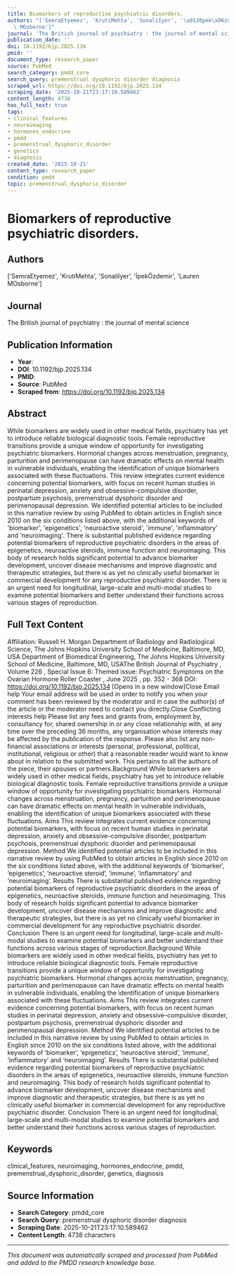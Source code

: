 ```yaml
---
title: Biomarkers of reproductive psychiatric disorders.
authors: "['SemraEtyemez', 'KrutiMehta', 'SonaliIyer', '\u0130pek\xD6zdemir', 'Lauren\
  \ MOsborne']"
journal: 'The British journal of psychiatry : the journal of mental science'
publication_date: ''
doi: 10.1192/bjp.2025.134
pmid: ''
document_type: research_paper
source: PubMed
search_category: pmdd_core
search_query: premenstrual dysphoric disorder diagnosis
scraped_url: https://doi.org/10.1192/bjp.2025.134
scraping_date: '2025-10-21T23:17:10.589462'
content_length: 4738
has_full_text: true
tags:
- clinical_features
- neuroimaging
- hormones_endocrine
- pmdd
- premenstrual_dysphoric_disorder
- genetics
- diagnosis
created_date: '2025-10-21'
content_type: research_paper
condition: pmdd
topic: premenstrual_dysphoric_disorder
---
```


# Biomarkers of reproductive psychiatric disorders.

## Authors
['SemraEtyemez', 'KrutiMehta', 'SonaliIyer', 'İpekÖzdemir', 'Lauren MOsborne']

## Journal
The British journal of psychiatry : the journal of mental science

## Publication Information
- **Year**: 
- **DOI**: 10.1192/bjp.2025.134
- **PMID**: 
- **Source**: PubMed
- **Scraped from**: https://doi.org/10.1192/bjp.2025.134

## Abstract
While biomarkers are widely used in other medical fields, psychiatry has yet to introduce reliable biological diagnostic tools. Female reproductive transitions provide a unique window of opportunity for investigating psychiatric biomarkers. Hormonal changes across menstruation, pregnancy, parturition and perimenopause can have dramatic effects on mental health in vulnerable individuals, enabling the identification of unique biomarkers associated with these fluctuations.
This review integrates current evidence concerning potential biomarkers, with focus on recent human studies in perinatal depression, anxiety and obsessive-compulsive disorder, postpartum psychosis, premenstrual dysphoric disorder and perimenopausal depression.
We identified potential articles to be included in this narrative review by using PubMed to obtain articles in English since 2010 on the six conditions listed above, with the additional keywords of 'biomarker', 'epigenetics', 'neuroactive steroid', 'immune', 'inflammatory' and 'neuroimaging'.
There is substantial published evidence regarding potential biomarkers of reproductive psychiatric disorders in the areas of epigenetics, neuroactive steroids, immune function and neuroimaging. This body of research holds significant potential to advance biomarker development, uncover disease mechanisms and improve diagnostic and therapeutic strategies, but there is as yet no clinically useful biomarker in commercial development for any reproductive psychiatric disorder.
There is an urgent need for longitudinal, large-scale and multi-modal studies to examine potential biomarkers and better understand their functions across various stages of reproduction.

## Full Text Content

Affiliation:
Russell H. Morgan Department of Radiology and Radiological Science, The Johns Hopkins University School of Medicine, Baltimore, MD, USA
Department of Biomedical Engineering, The Johns Hopkins University School of Medicine, Baltimore, MD, USAThe British Journal of Psychiatry
,
Volume 226
,
Special Issue 6: Themed issue: Psychiatric Symptoms on the Ovarian Hormone Roller Coaster
, June 2025
, pp. 352 - 368
DOI:
https://doi.org/10.1192/bjp.2025.134
[Opens in a new window]Close Email help
Your email address will be used in order to notify you when your comment has been reviewed by the moderator and in case the author(s) of the article or the moderator need to contact you directly.Close Conflicting interests help
Please list any fees and grants from, employment by, consultancy for, shared ownership in or any close relationship with, at any time over the preceding 36 months, any organisation whose interests may be affected by the publication of the response. Please also list any non-financial associations or interests (personal, professional, political, institutional, religious or other) that a reasonable reader would want to know about in relation to the submitted work. This pertains to all the authors of the piece, their spouses or partners.Background
While biomarkers are widely used in other medical fields, psychiatry has yet to introduce reliable biological diagnostic tools. Female reproductive transitions provide a unique window of opportunity for investigating psychiatric biomarkers. Hormonal changes across menstruation, pregnancy, parturition and perimenopause can have dramatic effects on mental health in vulnerable individuals, enabling the identification of unique biomarkers associated with these fluctuations.
Aims
This review integrates current evidence concerning potential biomarkers, with focus on recent human studies in perinatal depression, anxiety and obsessive–compulsive disorder, postpartum psychosis, premenstrual dysphoric disorder and perimenopausal depression.
Method
We identified potential articles to be included in this narrative review by using PubMed to obtain articles in English since 2010 on the six conditions listed above, with the additional keywords of ‘biomarker’, ‘epigenetics’, ‘neuroactive steroid’, ‘immune’, ‘inflammatory’ and ‘neuroimaging’.
Results
There is substantial published evidence regarding potential biomarkers of reproductive psychiatric disorders in the areas of epigenetics, neuroactive steroids, immune function and neuroimaging. This body of research holds significant potential to advance biomarker development, uncover disease mechanisms and improve diagnostic and therapeutic strategies, but there is as yet no clinically useful biomarker in commercial development for any reproductive psychiatric disorder.
Conclusion
There is an urgent need for longitudinal, large-scale and multi-modal studies to examine potential biomarkers and better understand their functions across various stages of reproduction.Background
While biomarkers are widely used in other medical fields, psychiatry has yet to introduce reliable biological diagnostic tools. Female reproductive transitions provide a unique window of opportunity for investigating psychiatric biomarkers. Hormonal changes across menstruation, pregnancy, parturition and perimenopause can have dramatic effects on mental health in vulnerable individuals, enabling the identification of unique biomarkers associated with these fluctuations.
Aims
This review integrates current evidence concerning potential biomarkers, with focus on recent human studies in perinatal depression, anxiety and obsessive–compulsive disorder, postpartum psychosis, premenstrual dysphoric disorder and perimenopausal depression.
Method
We identified potential articles to be included in this narrative review by using PubMed to obtain articles in English since 2010 on the six conditions listed above, with the additional keywords of ‘biomarker’, ‘epigenetics’, ‘neuroactive steroid’, ‘immune’, ‘inflammatory’ and ‘neuroimaging’.
Results
There is substantial published evidence regarding potential biomarkers of reproductive psychiatric disorders in the areas of epigenetics, neuroactive steroids, immune function and neuroimaging. This body of research holds significant potential to advance biomarker development, uncover disease mechanisms and improve diagnostic and therapeutic strategies, but there is as yet no clinically useful biomarker in commercial development for any reproductive psychiatric disorder.
Conclusion
There is an urgent need for longitudinal, large-scale and multi-modal studies to examine potential biomarkers and better understand their functions across various stages of reproduction.

## Keywords
clinical_features, neuroimaging, hormones_endocrine, pmdd, premenstrual_dysphoric_disorder, genetics, diagnosis

## Source Information
- **Search Category**: pmdd_core
- **Search Query**: premenstrual dysphoric disorder diagnosis
- **Scraping Date**: 2025-10-21T23:17:10.589462
- **Content Length**: 4738 characters

---
*This document was automatically scraped and processed from PubMed and added to the PMDD research knowledge base.*
